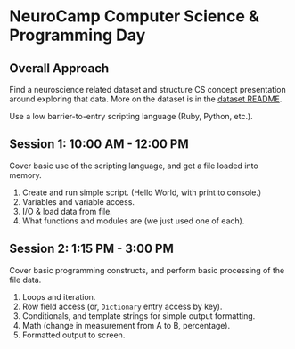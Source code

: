 # NeuroCamp Computer Science & Programming Day

## Overall Approach

Find a neuroscience related dataset and structure CS concept presentation around exploring that data. More on the dataset is in the [dataset README](/data/README.md).

Use a low barrier-to-entry scripting language (Ruby, Python, etc.).

## Session 1: 10:00 AM - 12:00 PM

Cover basic use of the scripting language, and get a file loaded into memory.

1. Create and run simple script. (Hello World, with print to console.)
2. Variables and variable access.
3. I/O & load data from file.
4. What functions and modules are (we just used one of each).

## Session 2: 1:15 PM - 3:00 PM

Cover basic programming constructs, and perform basic processing of the file data.

1. Loops and iteration.
2. Row field access (or, `Dictionary` entry access by key).
3. Conditionals, and template strings for simple output formatting.
4. Math (change in measurement from A to B, percentage).
5. Formatted output to screen.
